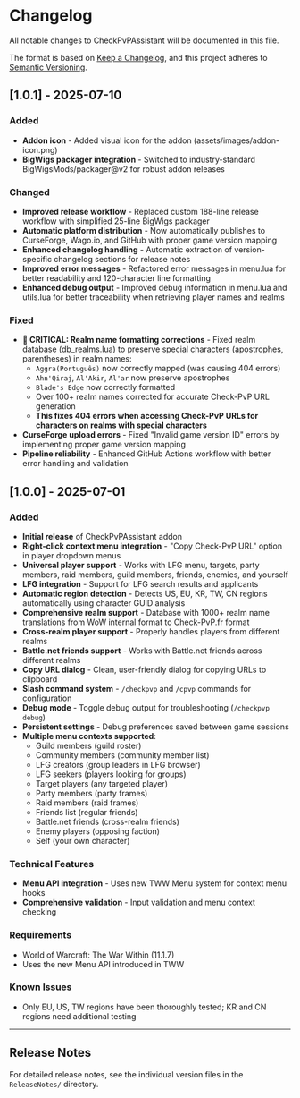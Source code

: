 # Changelog

All notable changes to CheckPvPAssistant will be documented in this file.

The format is based on [Keep a Changelog](https://keepachangelog.com/en/1.0.0/),
and this project adheres to [Semantic Versioning](https://semver.org/spec/v2.0.0.html).

## [1.0.1] - 2025-07-10

### Added
- **Addon icon** - Added visual icon for the addon (assets/images/addon-icon.png)
- **BigWigs packager integration** - Switched to industry-standard BigWigsMods/packager@v2 for robust addon releases

### Changed
- **Improved release workflow** - Replaced custom 188-line release workflow with simplified 25-line BigWigs packager
- **Automatic platform distribution** - Now automatically publishes to CurseForge, Wago.io, and GitHub with proper game version mapping
- **Enhanced changelog handling** - Automatic extraction of version-specific changelog sections for release notes
- **Improved error messages** - Refactored error messages in menu.lua for better readability and 120-character line formatting
- **Enhanced debug output** - Improved debug information in menu.lua and utils.lua for better traceability when retrieving player names and realms

### Fixed
- **🔧 CRITICAL: Realm name formatting corrections** - Fixed realm database (db_realms.lua) to preserve special characters (apostrophes, parentheses) in realm names:
  - `Aggra(Português)` now correctly mapped (was causing 404 errors)
  - `Ahn'Qiraj`, `Al'Akir`, `Al'ar` now preserve apostrophes
  - `Blade's Edge` now correctly formatted
  - Over 100+ realm names corrected for accurate Check-PvP URL generation
  - **This fixes 404 errors when accessing Check-PvP URLs for characters on realms with special characters**
- **CurseForge upload errors** - Fixed "Invalid game version ID" errors by implementing proper game version mapping
- **Pipeline reliability** - Enhanced GitHub Actions workflow with better error handling and validation

## [1.0.0] - 2025-07-01

### Added
- **Initial release** of CheckPvPAssistant addon
- **Right-click context menu integration** - "Copy Check-PvP URL" option in player dropdown menus
- **Universal player support** - Works with LFG menu, targets, party members, raid members, guild members, friends, enemies, and yourself
- **LFG integration** - Support for LFG search results and applicants
- **Automatic region detection** - Detects US, EU, KR, TW, CN regions automatically using character GUID analysis
- **Comprehensive realm support** - Database with 1000+ realm name translations from WoW internal format to Check-PvP.fr format
- **Cross-realm player support** - Properly handles players from different realms
- **Battle.net friends support** - Works with Battle.net friends across different realms
- **Copy URL dialog** - Clean, user-friendly dialog for copying URLs to clipboard
- **Slash command system** - `/checkpvp` and `/cpvp` commands for configuration
- **Debug mode** - Toggle debug output for troubleshooting (`/checkpvp debug`)
- **Persistent settings** - Debug preferences saved between game sessions
- **Multiple menu contexts supported**:
  - Guild members (guild roster)
  - Community members (community member list)
  - LFG creators (group leaders in LFG browser)
  - LFG seekers (players looking for groups)
  - Target players (any targeted player)
  - Party members (party frames)
  - Raid members (raid frames)
  - Friends list (regular friends)
  - Battle.net friends (cross-realm friends)
  - Enemy players (opposing faction)
  - Self (your own character)

### Technical Features
- **Menu API integration** - Uses new TWW Menu system for context menu hooks
- **Comprehensive validation** - Input validation and menu context checking

### Requirements
- World of Warcraft: The War Within (11.1.7)
- Uses the new Menu API introduced in TWW

### Known Issues
- Only EU, US, TW regions have been thoroughly tested; KR and CN regions need additional testing

---

## Release Notes

For detailed release notes, see the individual version files in the `ReleaseNotes/` directory. 